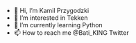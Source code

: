 - 👋 Hi, I’m Kamil Przygodzki
- 👀 I’m interested in Tekken 
- 🌱 I’m currently learning Python
- 📫 How to reach me @Bati_KING Twitter
 
<!---
BatiKING/BatiKING is a ✨ special ✨ repository because its `README.md` (this file) appears on your GitHub profile.
You can click the Preview link to take a look at your changes.
--->
